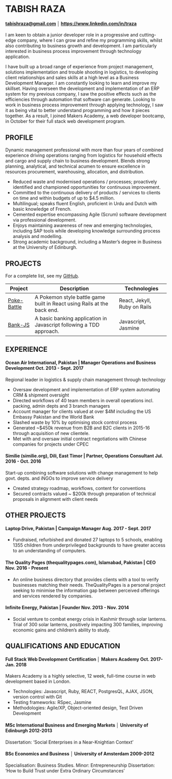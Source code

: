 # TABISH RAZA
#### tabishraza@gmail.com │ https://www.linkedin.com/in/traza

I am keen to obtain a junior developer role in a progressive and cutting-edge company, where I can grow and refine my programming skills, whilst also contributing to business growth and development. I am particularly interested in business process improvement through technology application.

I have built up a broad range of experience from project management, solutions implementation and trouble shooting in logistics, to developing client relationships and sales skills at a high level as a Business Development Manager. I am constantly looking to learn and improve my skillset. Having overseen the development and implementation of an ERP system for my previous company, I saw the positive effects such as the efficiencies through automation that software can generate. Looking to work in business process improvement through applying technology, I saw it as being vital to better understand programming and how it pieces together. As a result, I joined Makers Academy, a web developer bootcamp, in October for their full stack web development program.

## PROFILE 	

Dynamic management professional with more than four years of combined experience driving operations ranging from logistics for household effects and cargo and supply chain to business development.
Blends strong planning, analytical, and technical acumen to ensure excellence in resources procurement, warehousing, allocation, and distribution.
- Reduced waste and modernised operations / processes; proactively identified and championed opportunities for continuous improvement.
- Committed to the continuous delivery of products / services to clients on time and within budgets of up to $4.5 million.
- Multilingual; speaks fluent English, proficient in Urdu and Dutch with basic knowledge of French.
- Cemented expertise encompassing Agile (Scrum) software development via professional development.
- Enjoys maintaining awareness of new and emerging technologies, including SAP tools while developing knowledge surrounding process analysis and modelling.
- Strong academic background, including a Master’s degree in Business at the University of Edinburgh.

## PROJECTS

For a complete list, see my [GitHub](https://github.com/diaryofdiscoveries?tab=repositories).

| Project   | Description | Technologies |
|---        |---          |---           |
| [Poke-Battle](https://github.com/tabrza/pokebattle-react) | A Pokemon style battle game built in React using Rails at the back end. | React, Jekyll, Ruby on Rails |
| [Bank-JS](https://github.com/tabrza/Bank-JS) | A basic banking application in Javascript following a TDD approach.  | Javascript, Jasmine |

## EXPERIENCE

#### Ocean Air International, Pakistan | Manager Operations and Business Development Oct. 2013 - Sept. 2017
Regional leader in logistics & supply chain management through technology
- Oversaw development and implementation of ERP system automating CRM & shipment oversight
- Directed  workflows of  40 team members in overall operations incl. packing, admin depts and 3 branch managers
- Account manager for clients  valued at over $4M including the US Embassy Pakistan and the World Bank
- Slashed waste by 10% by optimising stock control process
- Generated ~$450k revenue  from B2B and B2C clients in 2015-16 through acquisition of new clientele.
- Met with and oversaw initial contract negotiations with Chinese companies for projects under CPEC

#### Similie (similie.org), Dili, East Timor | Partner, Operations Consultant	Jul. 2016 - Oct. 2016
Start-up combining software solutions with change management to help govt. depts. and iNGOs to improve service delivery
- Created strategy roadmap, workflows, content for conventions
- Secured contracts valued ~ $200k through preparation of technical proposals in alignment with client needs


## OTHER PROJECTS 	

#### Laptop Drive, Pakistan | Campaign Manager Aug. 2017 - Sept. 2017
- Fundraised, refurbished and donated 27 laptops to 5 schools, enabling 1355 children from underprivileged backgrounds to have greater access to an understanding of computers.

#### The Quality Pages (thequalitypages.com), Islamabad, Pakistan | CEO	Nov. 2016 - Present
- An online business directory that provides clients with a tool to verify businesses matching their needs. TheQualityPages is a personal project seeking to minimise the information gap between perceived offerings and services rendered by companies.

#### Infinite Energy, Pakistan | Founder Nov. 2013 - Nov. 2014
- Social venture to combat energy crisis in Kashmir through solar lanterns. Trial of 300 solar lanterns, positively impacting 300 families, improving economic gains and children’s ability to study.

## QUALIFICATIONS AND EDUCATION 	

#### Full Stack Web Development Certification │ Makers Academy	Oct. 2017- Jan. 2018
Makers Academy is a highly selective, 12 week, full-time course in web development based in London.
- Technologies: Javascript, Ruby, REACT, PostgresQL, AJAX, JSON, version control with Git
- Testing frameworks: RSpec, Jasmine
- Methodologies: Agile/XP, Object-oriented design, Test Driven Development

#### MSc International Business and Emerging Markets │ University of Edinburgh	2012-2013
Dissertation: ‘Social Enterprises in a Near-Knightian Context’

#### BSc Economics and Business │ University of Amsterdam	2009-2012
Specialisation: Business Studies. Minor: Entrepreneurship
Dissertation: ‘How to Build Trust under Extra Ordinary Circumstances’
